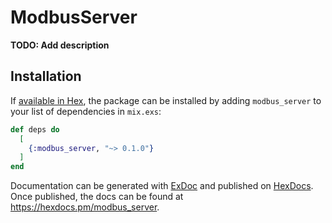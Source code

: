 # ModbusServer

**TODO: Add description**

## Installation

If [available in Hex](https://hex.pm/docs/publish), the package can be installed
by adding `modbus_server` to your list of dependencies in `mix.exs`:

```elixir
def deps do
  [
    {:modbus_server, "~> 0.1.0"}
  ]
end
```

Documentation can be generated with [ExDoc](https://github.com/elixir-lang/ex_doc)
and published on [HexDocs](https://hexdocs.pm). Once published, the docs can
be found at <https://hexdocs.pm/modbus_server>.

